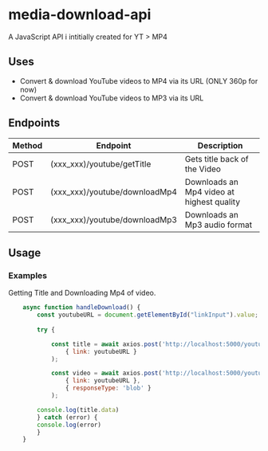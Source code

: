 # media-download-api
<p>A JavaScript API i intitially created for YT > MP4</p>

## Uses
<ul>
    <li>Convert & download YouTube videos to MP4 via its URL (ONLY 360p for now)</li>
    <li>Convert & download YouTube videos to MP3 via its URL</li>
</ul>

## Endpoints

| Method  | Endpoint | Description |
-------------------------|--------------------------|---------------|
| POST | (xxx_xxx)/youtube/getTitle | Gets title back of the Video  |
| POST  | (xxx_xxx)/youtube/downloadMp4 | Downloads an Mp4 video at highest quality  |
| POST | (xxx_xxx)/youtube/downloadMp3 | Downloads an Mp3 audio format |

## Usage

### Examples
<p>Getting Title and Downloading Mp4 of video. </p>

```js
    async function handleDownload() {
        const youtubeURL = document.getElementById("linkInput").value;
    
        try {

            const title = await axios.post('http://localhost:5000/youtube/getTitle', 
                { link: youtubeURL }
            );

            const video = await axios.post('http://localhost:5000/youtube/downloadMp4', 
                { link: youtubeURL }, 
                { responseType: 'blob' }
            );

        console.log(title.data)
        } catch (error) {
        console.log(error)
        }
    }
```
